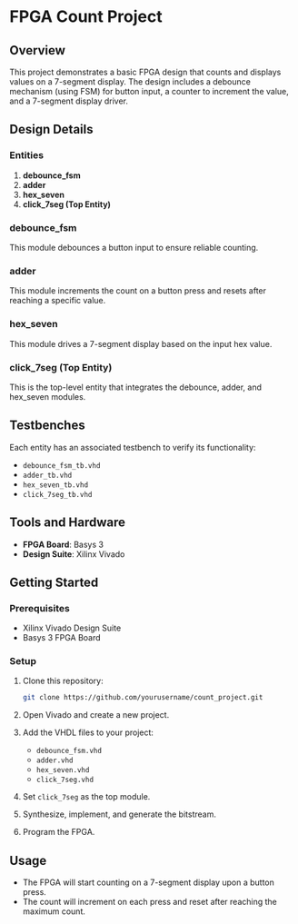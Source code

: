# FPGA Count Project

## Overview

This project demonstrates a basic FPGA design that counts and displays values on a 7-segment display. The design includes a debounce mechanism (using FSM) for button input, a counter to increment the value, and a 7-segment display driver.

## Design Details

### Entities

1. **debounce_fsm**
2. **adder**
3. **hex_seven**
4. **click_7seg (Top Entity)**

### debounce_fsm

This module debounces a button input to ensure reliable counting.

### adder

This module increments the count on a button press and resets after reaching a specific value.

### hex_seven

This module drives a 7-segment display based on the input hex value.

### click_7seg (Top Entity)

This is the top-level entity that integrates the debounce, adder, and hex_seven modules.

## Testbenches

Each entity has an associated testbench to verify its functionality:
- `debounce_fsm_tb.vhd`
- `adder_tb.vhd`
- `hex_seven_tb.vhd`
- `click_7seg_tb.vhd`

## Tools and Hardware

- **FPGA Board**: Basys 3
- **Design Suite**: Xilinx Vivado

## Getting Started

### Prerequisites

- Xilinx Vivado Design Suite
- Basys 3 FPGA Board

### Setup

1. Clone this repository:
    ```bash
    git clone https://github.com/yourusername/count_project.git
    ```

2. Open Vivado and create a new project.

3. Add the VHDL files to your project:
    - `debounce_fsm.vhd`
    - `adder.vhd`
    - `hex_seven.vhd`
    - `click_7seg.vhd`

4. Set `click_7seg` as the top module.

5. Synthesize, implement, and generate the bitstream.

6. Program the FPGA.

## Usage

- The FPGA will start counting on a 7-segment display upon a button press.
- The count will increment on each press and reset after reaching the maximum count.

